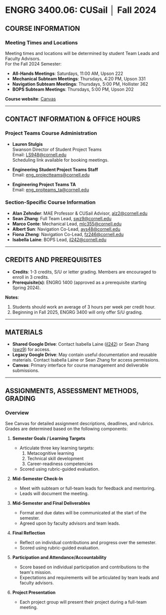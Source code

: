 # ENGRG 3400.06: CUSail │ Fall 2024

## COURSE INFORMATION

### Meeting Times and Locations
Meeting times and locations will be determined by student Team Leads and Faculty Advisors.  
For the Fall 2024 Semester:  
- **All-Hands Meetings**: Saturdays, 11:00 AM, Upson 222  
- **Mechanical Subteam Meetings**: Thursdays, 4:20 PM, Upson 331  
- **Navigation Subteam Meetings**: Thursdays, 5:00 PM, Hollister 362  
- **BOPS Subteam Meetings**: Thursdays, 5:00 PM, Upson 202  

**Course website**: [Canvas](https://canvas.cornell.edu/courses/67045)

---

## CONTACT INFORMATION & OFFICE HOURS

### Project Teams Course Administration
- **Lauren Stulgis**  
  Swanson Director of Student Project Teams  
  Email: [LS948@cornell.edu](mailto:LS948@cornell.edu)  
  Scheduling link available for booking meetings.  

- **Engineering Student Project Teams Staff**  
  Email: [eng_projectteams@cornell.edu](mailto:eng_projectteams@cornell.edu)  

- **Engineering Project Teams TA**  
  Email: [eng_projteams_ta@cornell.edu](mailto:eng_projteams_ta@cornell.edu)

### Section-Specific Course Information
- **Alan Zehnder**: MAE Professor & CUSail Advisor, [alz2@cornell.edu](mailto:alz2@cornell.edu)  
- **Sean Zhang**: Full Team Lead, [swz9@cornell.edu](mailto:swz9@cornell.edu)  
- **Marco Conte**: Mechanical Lead, [mlc355@cornell.edu](mailto:mlc355@cornell.edu)  
- **Albert Sun**: Navigation Co-Lead, [ays48@cornell.edu](mailto:ays48@cornell.edu)  
- **Fiona Zheng**: Navigation Co-Lead, [fz246@cornell.edu](mailto:fz246@cornell.edu)  
- **Isabella Laine**: BOPS Lead, [il242@cornell.edu](mailto:il242@cornell.edu)

---

## CREDITS AND PREREQUISITES
- **Credits**: 1-3 credits, S/U or letter grading. Members are encouraged to enroll in 3 credits.  
- **Prerequisite(s)**: ENGRG 1400 (approved as a prerequisite starting Spring 2024).  

**Notes**:  
1. Students should work an average of 3 hours per week per credit hour.  
2. Beginning in Fall 2025, ENGRG 3400 will only offer S/U grading.

---

## MATERIALS
- **Shared Google Drive**: Contact Isabella Laine ([il242](mailto:il242@cornell.edu)) or Sean Zhang ([swz9](mailto:swz9@cornell.edu)) for access.  
- **Legacy Google Drive**: May contain useful documentation and reusable materials. Contact Isabella Laine or Sean Zhang for access permissions.  
- **Canvas**: Primary interface for course management and deliverable submissions.  

---

## ASSIGNMENTS, ASSESSMENT METHODS, GRADING

### Overview
See Canvas for detailed assignment descriptions, deadlines, and rubrics. Grades are determined based on the following components:

1. **Semester Goals / Learning Targets**  
   - Articulate three key learning targets:  
     1. Metacognitive learning  
     2. Technical skill development  
     3. Career-readiness competencies  
   - Scored using rubric-guided evaluation.

2. **Mid-Semester Check-In**  
   - Meet with subteam or full-team leads for feedback and mentoring.  
   - Leads will document the meeting.

3. **Mid-Semester and Final Deliverables**  
   - Format and due dates will be communicated at the start of the semester.  
   - Agreed upon by faculty advisors and team leads.

4. **Final Reflection**  
   - Reflect on individual contributions and progress over the semester.  
   - Scored using rubric-guided evaluation.

5. **Participation and Attendance/Accountability**  
   - Score based on individual participation and contributions to the team's mission.  
   - Expectations and requirements will be articulated by team leads and faculty advisors.

6. **Project Presentation**  
   - Each project group will present their project during a full-team meeting.

